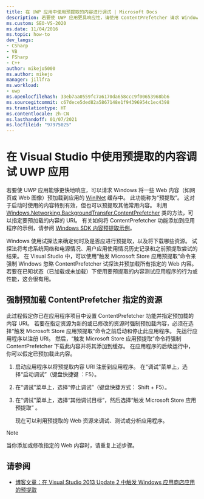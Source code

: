 ```yaml
---
title: 在 UWP 应用中使用预提取的内容进行调试 | Microsoft Docs
description: 若要使 UWP 应用更具响应性，请使用 ContentPrefetcher 请求 Windows 预提取 Web 内容。
ms.custom: SEO-VS-2020
ms.date: 11/04/2016
ms.topic: how-to
dev_langs:
- CSharp
- VB
- FSharp
- C++
author: mikejo5000
ms.author: mikejo
manager: jillfra
ms.workload:
- uwp
ms.openlocfilehash: 33eb7aa0559fc7a6170da658ccc9f00653968bb6
ms.sourcegitcommit: c67dece5ded82a5867148e1f94396954c1ec4398
ms.translationtype: HT
ms.contentlocale: zh-CN
ms.lasthandoff: 01/07/2021
ms.locfileid: "97975025"
---
```

# <a name="debug-uwp-apps-using-prefetched-content-in-visual-studio"></a>在 Visual Studio 中使用预提取的内容调试 UWP 应用

 若要使 UWP 应用能够更快地响应，可以请求 Windows 将一些 Web 内容（如网页或 Web 图像）预加载到应用的 [WinINet](/windows/desktop/WinInet/about-wininet) 缓存中。 此功能称为“预提取”。 这对于启动时使用的内容特别有效，但也可以预提取其他常用内容。 利用 [Windows.Networking.BackgroundTransfer.ContentPrefetcher](/uwp/api/Windows.Networking.BackgroundTransfer.ContentPrefetcher) 类的方法，可以指定要预加载的内容的 URI。 有关如何将 ContentPrefetcher 功能添加到应用程序的示例，请参阅 [Windows SDK 内容预提取示例](https://code.msdn.microsoft.com/windowsapps/ContentPrefetcher-Sample-432c8309)。

 Windows 使用试探法来确定何时及是否应进行预提取，以及将下载哪些资源。 试探法将考虑系统网络和电源情况、用户应用使用情况历史记录和之前预提取尝试的结果。 在 Visual Studio 中，可以使用“触发 Microsoft Store 应用预提取”命令来强制 Windows 忽略 ContentPrefetcher 试探法并预加载所有指定的 Web 内容。 若要在已知状态（已加载或未加载）下使用要预提取的内容测试应用程序的行为或性能，这会很有用。

## <a name="to-force-preloading-of-contentprefetcher-specified-resources"></a>强制预加载 ContentPrefetcher 指定的资源
 此过程假定你已在应用程序项目中设置 ContentPrefetcher 功能并指定预加载的内容 URI。 若要在指定资源为新的或已修改的资源时强制预加载内容，必须在选择“触发 Microsoft Store 应用预提取”命令之前启动和停止此应用程序。 先运行应用程序以注册 URI。 然后，“触发 Microsoft Store 应用预提取”命令将强制 ContentPrefetcher 下载此内容并将其添加到缓存。 在应用程序的后续运行中，你可以假定已预加载此内容。

1. 启动应用程序以将预提取内容 URI 注册到应用程序。 在“调试”菜单上，选择“启动调试”（键盘快捷键 ：F5）。

2. 在“调试”菜单上，选择“停止调试”（键盘快捷方式： Shift + F5）。

3. 在“调试”菜单上，选择“其他调试目标”，然后选择“触发 Microsoft Store 应用预提取”  。

   现在可以利用预提取的 Web 资源来调试、测试或分析应用程序。

> [!NOTE]
> 当你添加或修改指定的 Web 内容时，请重复上述步骤。

## <a name="see-also"></a>请参阅
- [博客文章：在 Visual Studio 2013 Update 2 中触发 Windows 应用商店应用的预提取](https://devblogs.microsoft.com/devops/triggering-prefetch-for-windows-store-apps-in-visual-studio-2013-update-2/)